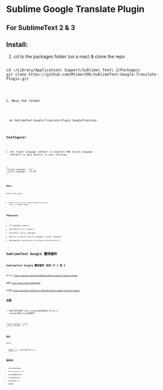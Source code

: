 Sublime Google Translate Plugin
========================
<h2>For SublimeText 2 & 3</h2>

Install:
---------------
1. cd to the packages folder (on a mac) & clone the repo

<pre><code>
cd ~/Library/Application\ Support/Sublime\ Text\ 2/Packages/
git clone https://github.com/MtimerCMS/SublimeText-Google-Translate-Plugin.git
<code></pre>

2. Move the folder

<pre><code>
  mv SublimeText-Google-Translate-Plugin GoogleTranslate
<code></pre>

Configure:
---------------

1. Set Target Language [default is english] AND Source Language [default is auto detect] in user settings:

<pre><code>{
"target_language": "en",
"source_language": "zh-CN"
}
<code></pre>

Use:
---------------
Select text and:
- press <code>ctrl+alt+g</code> or select <code>Google translate text</code> in context menu

Features
--------------------------
- 72 languages support!
- SublimeText 2 & 3 support!
- Autodetect source language!
- Ability to specify source language & target language!
- Implemented translation of multiple selection[Ctrl]!







SublimeText Google 翻译插件
========================
<h2>SublimeText Google 翻译插件 支持 ST 2 和 3</h2>

@Github https://github.com/MtimerCMS/SublimeText-Google-Translate-Plugin

@微博 http://weibo.com/u/3488979130

中文版@ https://gitshell.com/Mtimer_CMS/SublimeText-Google-Translate-Plugin



设置:
---------------

1. 在用户文件中设置 Target Language[默认是英文] 和 Source Language[默认Google自动检测] :
<pre><code>{
"target_language": "zh-CN",
"source_language": "en"
}
<code></pre>

使用:
---------------
选择文字:
- 按快捷键 <code>ctrl+alt+g</code> 或者右击面板中选择 <code>Google translate text</code>


哪些特色
--------------------------
- 支持72种语言任意转换!
- 支持 SublimeText 2 & 3!
- 自动监测需要翻译的语言!
- 可以指定翻译前后语言!
- 多选文字翻译[Ctrl]!
- 秒速翻译!